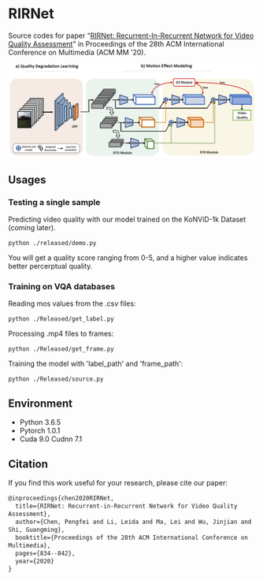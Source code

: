 # RIRNet
Source codes for paper "[RIRNet: Recurrent-In-Recurrent Network for Video Quality Assessment](https://dl.acm.org/doi/abs/10.1145/3394171.3413717)" in Proceedings of the 28th ACM International Conference on Multimedia (ACM MM ’20).

![image](https://github.com/cpf0079/RIRNet/blob/main/framework.png)

## Usages
### Testing a single sample
Predicting video quality with our model trained on the KoNViD-1k Dataset (coming later).
```
python ./released/demo.py
```
You will get a quality score ranging from 0-5, and a higher value indicates better percerptual quality.

### Training on VQA databases
Reading mos values from the .csv files:
```
python ./Released/get_label.py
```
Processing .mp4 files to frames:
```
python ./Released/get_frame.py
```
Training the model with 'label_path' and 'frame_path':
```
python ./Released/source.py
```

## Environment
* Python 3.6.5
* Pytorch 1.0.1
* Cuda 9.0 Cudnn 7.1 

## Citation
If you find this work useful for your research, please cite our paper:
```
@inproceedings{chen2020RIRNet,
  title={RIRNet: Recurrent-in-Recurrent Network for Video Quality Assessment},
  author={Chen, Pengfei and Li, Leida and Ma, Lei and Wu, Jinjian and Shi, Guangming},
  booktitle={Proceedings of the 28th ACM International Conference on Multimedia},
  pages={834--842},
  year={2020}
}
```
